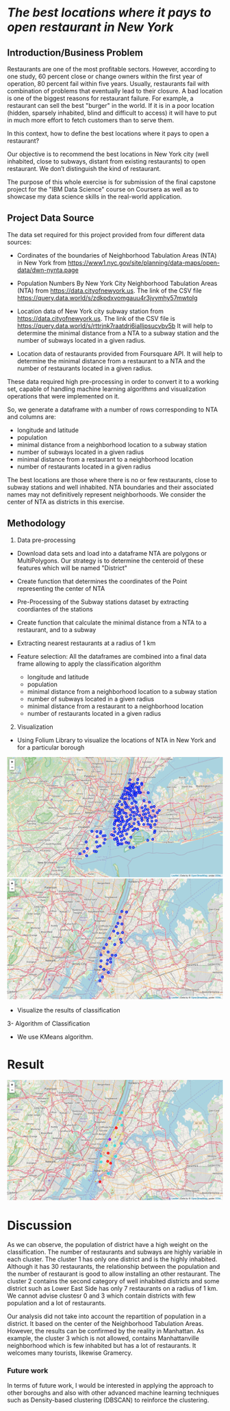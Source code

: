 #  *The best locations where it pays to open restaurant in New York*

## Introduction/Business Problem

Restaurants are one of the most profitable sectors. However, according to one study, 60 percent close or change owners within the first year of operation, 80 percent fail within five years. Usually, restaurants fail with combination of problems that eventually lead to their closure. A bad location is one of the biggest reasons for restaurant failure. For example, a restaurant can sell the best "burger" in the world. If it is in a poor location (hidden, sparsely inhabited, blind and difficult to access) it will have to put in much more effort to fetch customers than to serve them.

In this context, how to define the best locations where it pays to open a restaurant?

Our objective is to recommend the best locations in New York city (well inhabited, close to subways, distant from existing restaurants) to open restaurant. We don’t distinguish the kind of restaurant.

The purpose of this whole exercise is for submission of the final capstone project for the "IBM Data Science" course on Coursera as well as to showcase my data science skills in the real-world application.



## Project Data Source

The data set required for this project provided from four different data sources: 

- Cordinates of the boundaries of Neighborhood Tabulation Areas (NTA) in New York from https://www1.nyc.gov/site/planning/data-maps/open-data/dwn-nynta.page

- Population Numbers By New York City Neighborhood Tabulation Areas (NTA) from https://data.cityofnewyork.us. The link of the CSV file https://query.data.world/s/zdkpdxvomgauu4r3jvymhy57mwtolg

- Location data of New York city subway station from https://data.cityofnewyork.us. The link of the CSV file is https://query.data.world/s/rttrjnk7raatdri6ialljpsucvbv5b
It will help to determine the minimal distance from a NTA to a subway station and the number of subways located in a given radius.

- Location data of restaurants provided from Foursquare API. It will help to determine the minimal distance from a restaurant to a NTA and the number of restaurants located in a given radius.

These data required high pre-processing in order to convert it to a working set, capable of handling machine learning algorithms and visualization operations that were implemented on it.

So, we generate a dataframe with a number of rows corresponding to NTA and columns are:
* longitude and latitude
* population
* minimal distance from a neighborhood location to a subway station
* number of subways located in a given radius
* minimal distance from a restaurant to a neighborhood location
* number of restaurants located in a given radius


The best locations are those where there is no or few restaurants, close to subway stations and well inhabited. 
NTA boundaries and their associated names may not definitively represent neighborhoods. We consider the center of NTA as districts in this exercise.


## Methodology

1. Data pre-processing

- Download data sets and load into a dataframe
  NTA are polygons or MultiPolygons. Our strategy is to determine the centeroid of these features which will be named "District"

- Create function that determines the coordinates of the Point representing the center of NTA

- Pre-Processing of the Subway stations dataset by extracting coordiantes of the stations

- Create function that calculate the minimal distance from a NTA to a restaurant, and to a subway
- Extracting nearest restaurants at a radius of 1 km

- Feature selection: All the dataframes are combined into a final data frame allowing to apply the classification algorithm
    * longitude and latitude
    * population
    * minimal distance from a neighborhood location to a subway station
    * number of subways located in a given radius
    * minimal distance from a restaurant to a neighborhood location
    * number of restaurants located in a given radius

2. Visualization
- Using Folium Library to visualize the locations of NTA in New York and for a particular borough

![image info](./images/newyork.png)   ![image info](./images/manhattan.png)

- Visualize the results of classification

3- Algorithm of Classification
- We use KMeans algorithm. 

# Result

![image info](./images/clusters.png)

# Discussion

As we can observe, the population of district have a high weight on the classification. The number of restaurants and subways are highly variable in each cluster. The cluster 1 has only one district and is the highly inhabited. Although it has 30 restaurants, the relationship between the population and the number of restaurant is good to allow installing an other restaurant. The cluster 2 contains the second category of well inhabited districts and some district such as Lower East Side has only 7 restaurants on a radius of 1 km. We cannot advise clustesr 0 and 3 which contain districts with few population and a lot of restaurants.

Our analysis did not take into account the repartition of population in a district. It based on the center of the Neighborhood Tabulation Areas. However, the results can be confirmed by the reality in Manhattan. As example, the cluster 3 which is not allowed, contains Manhattanville neighborhood which is few inhabited but has a lot of restaurants. It welcomes many tourists, likewise Gramercy.

### Future work

In terms of future work, I would be interested in applying the approach to other boroughs and also with other advanced machine learning techniques such as Density-based clustering (DBSCAN) to reinforce the clustering.


